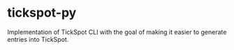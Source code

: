 # tickspot-py
Implementation of TickSpot CLI with the goal of making it easier to generate entries into TickSpot.
